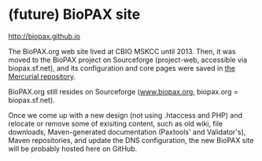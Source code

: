 # (future) BioPAX site 

http://biopax.github.io

The BioPAX.org web site lived at CBIO MSKCC until 2013.
Then, it was moved to the BioPAX project on Sourceforge (project-web, 
accessible via biopax.sf.net), and its configuration and core pages were 
saved in [the Mercurial repository](http://hg.code.sf.net/p/biopax/site).

BioPAX.org still resides on Sourceforge (www.biopax.org, biopax.org = biopax.sf.net).

Once we come up with a new design (not using .htaccess and PHP) 
and relocate or remove some of exisiting content, such as old wiki, 
file downloads, Maven-generated documentation (Paxtools' and Validator's), 
Maven repositories, and update the DNS configuration, 
the new BioPAX site will be probably hosted here on GitHub.

